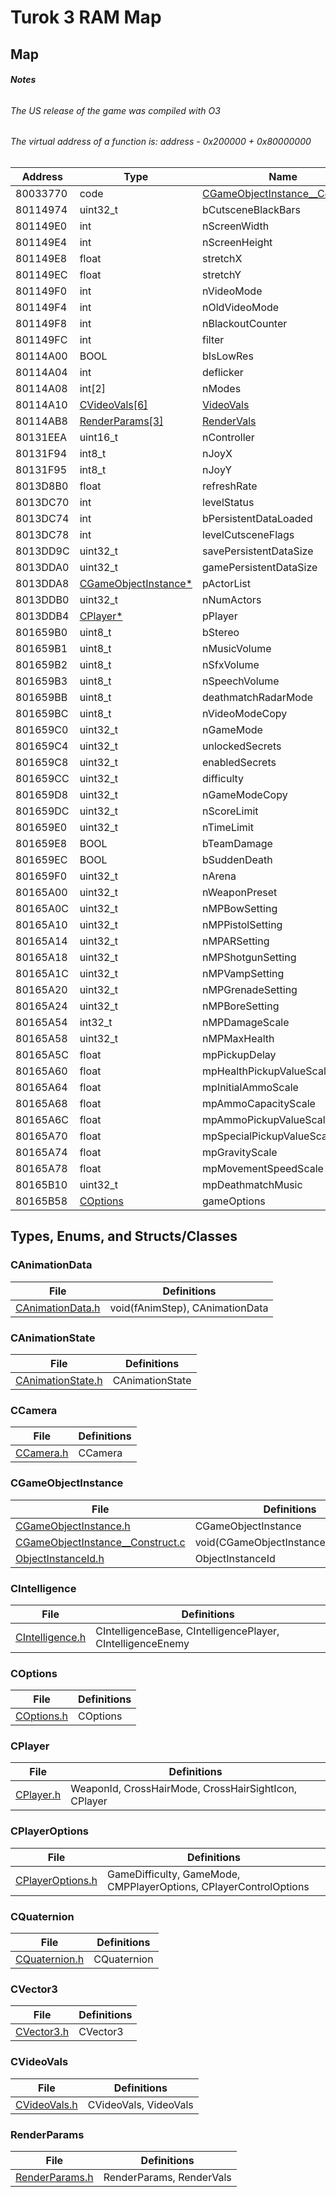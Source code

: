 # Turok 3 RAM Map

## Map

###### **Notes**

###### The US release of the game was compiled with O3
###### The virtual address of a function is: address - 0x200000 + 0x80000000


|Address|Type|Name|
|-------|----|----|
80033770|code|[CGameObjectInstance__Construct](#gameobject)|
80114974|uint32_t|bCutsceneBlackBars|
801149E0|int|nScreenWidth|
801149E4|int|nScreenHeight|
801149E8|float|stretchX|
801149EC|float|stretchY|
801149F0|int|nVideoMode|
801149F4|int|nOldVideoMode|
801149F8|int|nBlackoutCounter|
801149FC|int|filter|
80114A00|BOOL|bIsLowRes|
80114A04|int|deflicker|
80114A08|int[2]|nModes|
80114A10|[CVideoVals[6]](#videovals)|[VideoVals](#videovals)|
80114AB8|[RenderParams[3]](#renderparams)|[RenderVals](#renderparams)
80131EEA|uint16_t|nController|
80131F94|int8_t|nJoyX|
80131F95|int8_t|nJoyY|
8013D8B0|float|refreshRate|
8013DC70|int|levelStatus|
8013DC74|int|bPersistentDataLoaded|
8013DC78|int|levelCutsceneFlags|
8013DD9C|uint32_t|savePersistentDataSize|
8013DDA0|uint32_t|gamePersistentDataSize|
8013DDA8|[CGameObjectInstance*](#gameobject)|pActorList|
8013DDB0|uint32_t|nNumActors|
8013DDB4|[CPlayer*](#player)|pPlayer|
801659B0|uint8_t|bStereo|
801659B1|uint8_t|nMusicVolume|
801659B2|uint8_t|nSfxVolume|
801659B3|uint8_t|nSpeechVolume|
801659BB|uint8_t|deathmatchRadarMode|
801659BC|uint8_t|nVideoModeCopy|
801659C0|uint32_t|nGameMode|
801659C4|uint32_t|unlockedSecrets|
801659C8|uint32_t|enabledSecrets|
801659CC|uint32_t|difficulty|
801659D8|uint32_t|nGameModeCopy|
801659DC|uint32_t|nScoreLimit|
801659E0|uint32_t|nTimeLimit|
801659E8|BOOL|bTeamDamage|
801659EC|BOOL|bSuddenDeath|
801659F0|uint32_t|nArena|
80165A00|uint32_t|nWeaponPreset|
80165A0C|uint32_t|nMPBowSetting|
80165A10|uint32_t|nMPPistolSetting|
80165A14|uint32_t|nMPARSetting|
80165A18|uint32_t|nMPShotgunSetting|
80165A1C|uint32_t|nMPVampSetting|
80165A20|uint32_t|nMPGrenadeSetting|
80165A24|uint32_t|nMPBoreSetting|
80165A54|int32_t|nMPDamageScale|
80165A58|uint32_t|nMPMaxHealth|
80165A5C|float|mpPickupDelay|
80165A60|float|mpHealthPickupValueScale|
80165A64|float|mpInitialAmmoScale|
80165A68|float|mpAmmoCapacityScale|
80165A6C|float|mpAmmoPickupValueScale|
80165A70|float|mpSpecialPickupValueScale|
80165A74|float|mpGravityScale|
80165A78|float|mpMovementSpeedScale|
80165B10|uint32_t|mpDeathmatchMusic|
80165B58|[COptions](#opts)|gameOptions|



## Types, Enums, and Structs/Classes

### CAnimationData <a name="animdat"></a>
|File|Definitions|
|----|-----------|
|[CAnimationData.h](code/structures/CAnimationData.h)|void(fAnimStep), CAnimationData|

### CAnimationState <a name="animstate"></a>
|File|Definitions|
|----|-----------|
|[CAnimationState.h](code/structures/CAnimationState.h)|CAnimationState|

### CCamera <a name="camera"></a>
|File|Definitions|
|----|-----------|
|[CCamera.h](code/structures/CCamera.h)|CCamera|

### CGameObjectInstance <a name="gameobject"></a>
|File|Definitions|
|----|-----------|
|[CGameObjectInstance.h](code/structures/CGameObjectInstance.h)|CGameObjectInstance|
|[CGameObjectInstance__Construct.c](code/nonmatching/CGameObjectInstance__Construct.c)|void(CGameObjectInstance__Construct)|
|[ObjectInstanceId.h](code/unorganized/ObjectInstanceId.h)|ObjectInstanceId|

### CIntelligence <a name="intelligence"></a>
|File|Definitions|
|----|-----------|
|[CIntelligence.h](code/structures/CIntelligence.h)|CIntelligenceBase, CIntelligencePlayer, CIntelligenceEnemy|

### COptions <a name="opts"></a>
|File|Definitions|
|----|-----------|
|[COptions.h](code/structures/COptions.h)|COptions|


### CPlayer <a name="player"></a>
|File|Definitions|
|----|-----------|
|[CPlayer.h](code/structures/CPlayer.h)|WeaponId, CrossHairMode, CrossHairSightIcon, CPlayer|

### CPlayerOptions <a name="playeropts"></a>
|File|Definitions|
|----|-----------|
|[CPlayerOptions.h](code/structures/CPlayerOptions.h)|GameDifficulty, GameMode, CMPPlayerOptions, CPlayerControlOptions|

### CQuaternion <a name="quat"></a>
|File|Definitions|
|----|-----------|
|[CQuaternion.h](code/structures/CQuaternion.h)|CQuaternion|

### CVector3 <a name="vector3"></a>
|File|Definitions|
|----|-----------|
|[CVector3.h](code/structures/CVector3.h)|CVector3|

### CVideoVals <a name="videovals"></a>
|File|Definitions|
|----|-----------|
|[CVideoVals.h](code/structures/CVideoVals.h)|CVideoVals, VideoVals|

### RenderParams <a name="renderparams"></a>
|File|Definitions|
|----|-----------|
|[RenderParams.h](code/structures/RenderParams.h)|RenderParams, RenderVals|


